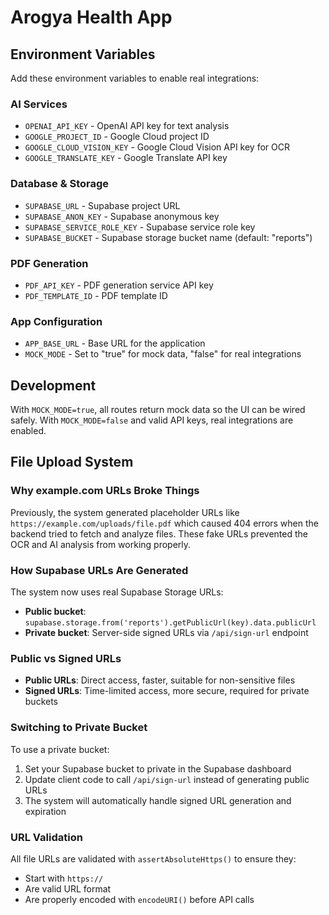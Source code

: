 # Arogya Health App

## Environment Variables

Add these environment variables to enable real integrations:

### AI Services
- `OPENAI_API_KEY` - OpenAI API key for text analysis
- `GOOGLE_PROJECT_ID` - Google Cloud project ID
- `GOOGLE_CLOUD_VISION_KEY` - Google Cloud Vision API key for OCR
- `GOOGLE_TRANSLATE_KEY` - Google Translate API key

### Database & Storage
- `SUPABASE_URL` - Supabase project URL
- `SUPABASE_ANON_KEY` - Supabase anonymous key
- `SUPABASE_SERVICE_ROLE_KEY` - Supabase service role key
- `SUPABASE_BUCKET` - Supabase storage bucket name (default: "reports")

### PDF Generation
- `PDF_API_KEY` - PDF generation service API key
- `PDF_TEMPLATE_ID` - PDF template ID

### App Configuration
- `APP_BASE_URL` - Base URL for the application
- `MOCK_MODE` - Set to "true" for mock data, "false" for real integrations

## Development

With `MOCK_MODE=true`, all routes return mock data so the UI can be wired safely.
With `MOCK_MODE=false` and valid API keys, real integrations are enabled.

## File Upload System

### Why example.com URLs Broke Things
Previously, the system generated placeholder URLs like `https://example.com/uploads/file.pdf` which caused 404 errors when the backend tried to fetch and analyze files. These fake URLs prevented the OCR and AI analysis from working properly.

### How Supabase URLs Are Generated
The system now uses real Supabase Storage URLs:
- **Public bucket**: `supabase.storage.from('reports').getPublicUrl(key).data.publicUrl`
- **Private bucket**: Server-side signed URLs via `/api/sign-url` endpoint

### Public vs Signed URLs
- **Public URLs**: Direct access, faster, suitable for non-sensitive files
- **Signed URLs**: Time-limited access, more secure, required for private buckets

### Switching to Private Bucket
To use a private bucket:
1. Set your Supabase bucket to private in the Supabase dashboard
2. Update client code to call `/api/sign-url` instead of generating public URLs
3. The system will automatically handle signed URL generation and expiration

### URL Validation
All file URLs are validated with `assertAbsoluteHttps()` to ensure they:
- Start with `https://`
- Are valid URL format
- Are properly encoded with `encodeURI()` before API calls
